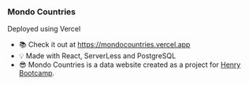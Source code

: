 ### Mondo Countries

Deployed using Vercel

- 📚 Check it out at https://mondocountries.vercel.app
- 💡 Made with React, ServerLess and PostgreSQL
- 😎 Mondo Countries is a data website created as a project for <a href="https://soyhenry.com/">Henry Bootcamp</a>.
